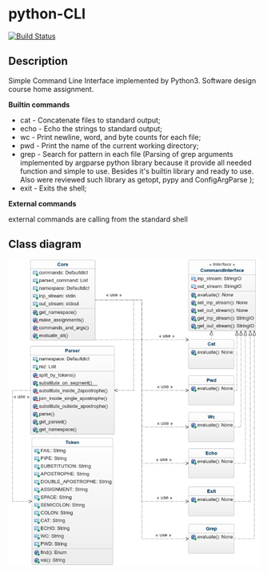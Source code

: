 # python-CLI

[![Build Status](https://travis-ci.com/AntonCoon/python-CLI.svg?branch=task-2)](https://travis-ci.com/AntonCoon/python-CLI)

## Description
Simple Command Line Interface implemented by Python3. Software design course home assignment.

**Builtin commands**
  - cat - Concatenate files to standard output;
  - echo - Echo the strings to standard output;
  - wc - Print newline, word, and byte counts for each file;
  - pwd - Print the name of the current working directory;
  - grep - Search for pattern in each file (Parsing of grep arguments implemented by argparse python library because  it provide all needed function and simple to use. Besides it's builtin library and ready to use. Also were reviewed such library as getopt, pypy and ConfigArgParse
);
  - exit - Exits the shell;

**External commands**  

external commands are calling from the standard shell

## Class diagram
![diagram](https://raw.githubusercontent.com/AntonCoon/python-CLI/task-2/class-diagram.png)

